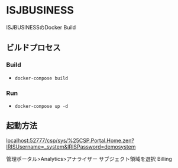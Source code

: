# ISJBUSINESS

ISJBUSINESSのDocker Build

## ビルドプロセス

### Build
* `docker-compose build`

### Run

* `docker-compose up -d`

## 起動方法

[localhost:52777/csp/sys/%25CSP.Portal.Home.zen?IRISUsername=_system&IRISPassword=demosystem](http://localhost:52777/csp/sys/%25CSP.Portal.Home.zen?IRISUsername=_system&IRISPassword=demosystem)


管理ポータル>Analytics>アナライザー
サブジェクト領域を選択
Billing